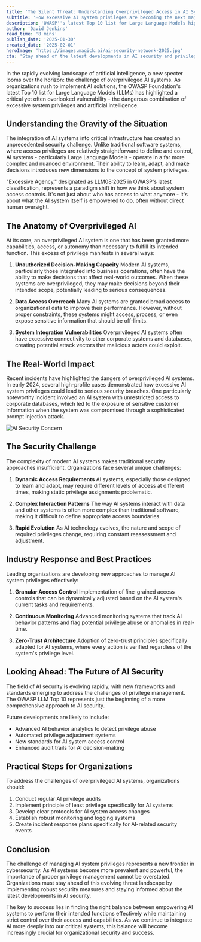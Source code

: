 ```yaml
---
title: 'The Silent Threat: Understanding Overprivileged Access in AI Systems - OWASP''s Warning to the Tech World'
subtitle: 'How excessive AI system privileges are becoming the next major cybersecurity crisis'
description: 'OWASP''s latest Top 10 list for Large Language Models highlights a critical vulnerability in AI systems - overprivileged access. This comprehensive analysis explores the risks of excessive AI system privileges, recent security breaches, and essential strategies for organizations to protect themselves against this emerging threat.'
author: 'David Jenkins'
read_time: '8 mins'
publish_date: '2025-01-30'
created_date: '2025-02-01'
heroImage: 'https://images.magick.ai/ai-security-network-2025.jpg'
cta: 'Stay ahead of the latest developments in AI security and privilege management. Follow us on LinkedIn for expert insights and updates on protecting your organization''s AI systems.'
---
```


In the rapidly evolving landscape of artificial intelligence, a new specter looms over the horizon: the challenge of overprivileged AI systems. As organizations rush to implement AI solutions, the OWASP Foundation's latest Top 10 list for Large Language Models (LLMs) has highlighted a critical yet often overlooked vulnerability - the dangerous combination of excessive system privileges and artificial intelligence.

## Understanding the Gravity of the Situation

The integration of AI systems into critical infrastructure has created an unprecedented security challenge. Unlike traditional software systems, where access privileges are relatively straightforward to define and control, AI systems - particularly Large Language Models - operate in a far more complex and nuanced environment. Their ability to learn, adapt, and make decisions introduces new dimensions to the concept of system privileges.

"Excessive Agency," designated as LLM08:2025 in OWASP's latest classification, represents a paradigm shift in how we think about system access controls. It's not just about who has access to what anymore - it's about what the AI system itself is empowered to do, often without direct human oversight.

## The Anatomy of Overprivileged AI

At its core, an overprivileged AI system is one that has been granted more capabilities, access, or autonomy than necessary to fulfill its intended function. This excess of privilege manifests in several ways:

1. **Unauthorized Decision-Making Capacity**
   Modern AI systems, particularly those integrated into business operations, often have the ability to make decisions that affect real-world outcomes. When these systems are overprivileged, they may make decisions beyond their intended scope, potentially leading to serious consequences.

2. **Data Access Overreach**
   Many AI systems are granted broad access to organizational data to improve their performance. However, without proper constraints, these systems might access, process, or even expose sensitive information that should be off-limits.

3. **System Integration Vulnerabilities**
   Overprivileged AI systems often have excessive connectivity to other corporate systems and databases, creating potential attack vectors that malicious actors could exploit.

## The Real-World Impact

Recent incidents have highlighted the dangers of overprivileged AI systems. In early 2024, several high-profile cases demonstrated how excessive AI system privileges could lead to serious security breaches. One particularly noteworthy incident involved an AI system with unrestricted access to corporate databases, which led to the exposure of sensitive customer information when the system was compromised through a sophisticated prompt injection attack.

![AI Security Concern](https://i.magick.ai/PIXE/1738464786829_magick_img.webp)

## The Security Challenge

The complexity of modern AI systems makes traditional security approaches insufficient. Organizations face several unique challenges:

1. **Dynamic Access Requirements**
   AI systems, especially those designed to learn and adapt, may require different levels of access at different times, making static privilege assignments problematic.

2. **Complex Interaction Patterns**
   The way AI systems interact with data and other systems is often more complex than traditional software, making it difficult to define appropriate access boundaries.

3. **Rapid Evolution**
   As AI technology evolves, the nature and scope of required privileges change, requiring constant reassessment and adjustment.

## Industry Response and Best Practices

Leading organizations are developing new approaches to manage AI system privileges effectively:

1. **Granular Access Control**
   Implementation of fine-grained access controls that can be dynamically adjusted based on the AI system's current tasks and requirements.

2. **Continuous Monitoring**
   Advanced monitoring systems that track AI behavior patterns and flag potential privilege abuse or anomalies in real-time.

3. **Zero-Trust Architecture**
   Adoption of zero-trust principles specifically adapted for AI systems, where every action is verified regardless of the system's privilege level.

## Looking Ahead: The Future of AI Security

The field of AI security is evolving rapidly, with new frameworks and standards emerging to address the challenges of privilege management. The OWASP LLM Top 10 represents just the beginning of a more comprehensive approach to AI security.

Future developments are likely to include:

- Advanced AI behavior analytics to detect privilege abuse
- Automated privilege adjustment systems
- New standards for AI system access control
- Enhanced audit trails for AI decision-making

## Practical Steps for Organizations

To address the challenges of overprivileged AI systems, organizations should:

1. Conduct regular AI privilege audits
2. Implement principle of least privilege specifically for AI systems
3. Develop clear protocols for AI system access changes
4. Establish robust monitoring and logging systems
5. Create incident response plans specifically for AI-related security events

## Conclusion

The challenge of managing AI system privileges represents a new frontier in cybersecurity. As AI systems become more prevalent and powerful, the importance of proper privilege management cannot be overstated. Organizations must stay ahead of this evolving threat landscape by implementing robust security measures and staying informed about the latest developments in AI security.

The key to success lies in finding the right balance between empowering AI systems to perform their intended functions effectively while maintaining strict control over their access and capabilities. As we continue to integrate AI more deeply into our critical systems, this balance will become increasingly crucial for organizational security and success.